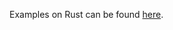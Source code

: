 Examples on Rust can be found [here](https://github.com/tonlabs/sdk-samples/tree/master/core-examples/rust).
